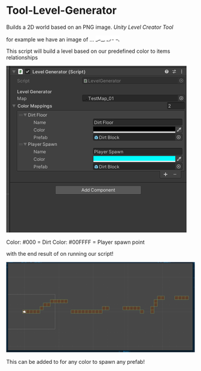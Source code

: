 # Tool-Level-Generator

Builds a 2D world based on an PNG image.
*Unity Level Creator Tool*


for example we have an image of ...
![Image of Generated Map based on Image](/Assets/Textures/TestMap_01.png)


This script will build a level based on our predefined color to items relationships

![Image of Color and Script settings](/Assets/Images/Script_Screenshot.PNG)

Color: #000 = Dirt
Color: #00FFFF = Player spawn point


with the end result of on running our script!

![Image of Generated Map based on Image](/Assets/Images/GeneratedMap_UnityExample.PNG)

This can be added to for any color to spawn any prefab!

